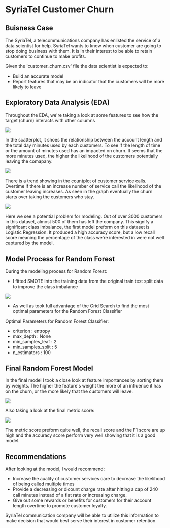 # SyriaTel Customer Churn

## Buisness Case
The SyriaTel, a telecommunications company has enlisted the service of a data scientist for help. SyriaTel wants to know when customer are going to stop doing business with them. It is in their interest to be able to retain customers to continue to make profits.

Given the 'customer_churn.csv' file the data scientist is expected to:
- Build an accurate model
- Report features that may be an indicator that the customers will be more likely to leave
    
## Exploratory Data Analysis (EDA)
Throughout the EDA, we're taking a look at some features to see how the target (churn) interacts with other columns

![](images/Scatterplot.PNG)

In the scatterplot, it shoes the relationship between the account length and the total day minutes used by each customers. To see if the length of time or the amount of minutes used has an impacted on churn. It seems that the more minutes used, the higher the likelihood of the customers potentially leaving the comapany.

![](images/Countplot.PNG)

There is a trend showing in the countplot of customer service calls. Overtime if there is an increase number of service call the likelihood of the customer leaving increases. As seen in the graph eventually the churn starts over taking the customers who stay.

![](images/Churn_bargraph.PNG)

Here we see a potential problem for modeling. Out of over 3000 customers in this dataset, almost 500 of them has left the company. This signify a significant class imbalance, the first model preform on this dataset is Logistic Regression. It produced a high accuracy score, but a low recall score meaning the percentage of the class we're interested in were not well captured by the model. 

## Model Process for Random Forest

During the modeling process for Random Forest:
- I fitted SMOTE into the training data from the original train test split data to improve the class imbalance

![](images/SMOTE.PNG)

- As well as took full advantage of the Grid Search to find the most optimal parameters for the Random Forest Classifier

Optimal Parameters for Random Forest Classifier:
- criterion : entropy
- max_depth : None
- min_samples_leaf : 2
- min_samples_split : 5
- n_estimators : 100

## Final Random Forest Model

In the final model I took a close look at feature importances by sorting them by weights. The higher the feature's weight the more of an influence it has on the churn, or the more likely that the customers will leave. 

![](images/Final_Future_Importances.PNG)

Also taking a look at the final metric score:

![](images/Final_Metric_Scores.PNG)

The metric score preform quite well, the recall score and the F1 score are up high and the accuracy score perform very well showing that it is a good model.

## Recommendations

After looking at the model, I would recommend:
- Increase the auality of customer services care to decrease the likelihood of being called multiple times
- Provide a decreasing or dicount charge rate after hitting a cap of 240 call minutes instead of a flat rate or increasing charge. 
- Give out some rewards or benefits for customers for their account length overtime to promote customer loyalty. 

SyriaTel communication company will be able to utilize this information to make decision that would best serve their interest in customer retention. 
